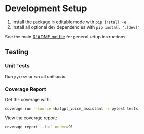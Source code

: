 # Development Setup

1. Install the package in editable mode with `pip install -e .`
2. Install all optional dev dependencies with `pip install '.[dev]'`

See the main [README.md file](./README.md) for general setup instructions.

## Testing

### Unit Tests

Run `pytest` to run all unit tests.

### Coverage Report

Get the coverage with:

```bash
coverage run --source chatgpt_voice_assistant -m pytest tests
```

View the coverage report:

```bash
coverage report --fail-under=90
```
